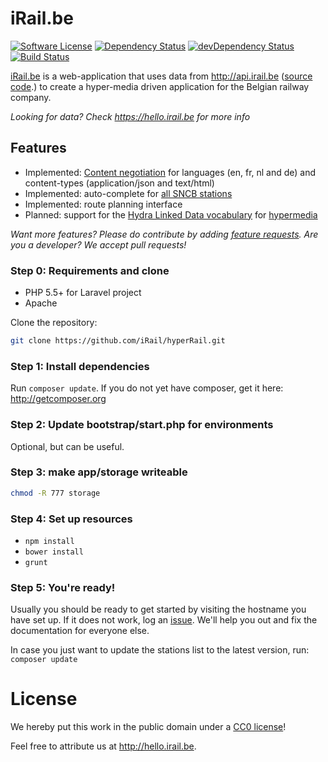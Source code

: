 # iRail.be

[![Software License](https://img.shields.io/badge/license-CC0-brightgreen.svg?style=flat)](https://creativecommons.org/publicdomain/zero/1.0/)
[![Dependency Status](https://david-dm.org/iRail/hyperRail.svg)](https://david-dm.org/iRail/hyperRail.svg)
[![devDependency Status](https://img.shields.io/david/dev/iRail/hyperRail.svg?style=flat)](https://david-dm.org/iRail/hyperRail#info=devDependencies)
[![Build Status](https://travis-ci.org/iRail/hyperRail.svg)](https://travis-ci.org/iRail/hyperRail)

[iRail.be](https://irail.be) is a web-application that uses data from http://api.irail.be ([source code](https://github.com/irail/irail).) to create a hyper-media driven application for the Belgian railway company.

_Looking for data? Check https://hello.irail.be for more info_

## Features

 * Implemented: [Content negotiation](https://en.wikipedia.org/wiki/Content_negotiation) for languages (en, fr, nl and de) and content-types (application/json and text/html)
 * Implemented: auto-complete for [all SNCB stations](https://irail.be/stations/NMBS)
 * Implemented: route planning interface
 * Planned: support for the [Hydra Linked Data vocabulary](http://www.hydra-cg.com/) for [hypermedia](https://en.wikipedia.org/wiki/Hypermedia)

_Want more features? Please do contribute by adding [feature requests](https://github.com/iRail/hyperRail/issues/new). Are you a developer? We accept pull requests!_

### Step 0: Requirements and clone ###

* PHP 5.5+ for Laravel project
* Apache

Clone the repository:

```bash
git clone https://github.com/iRail/hyperRail.git
```

### Step 1: Install dependencies ###

Run `composer update`. If you do not yet have composer, get it here: http://getcomposer.org

### Step 2: Update bootstrap/start.php for environments ###

Optional, but can be useful.

### Step 3: make app/storage writeable ###

```bash
chmod -R 777 storage
```

### Step 4: Set up resources ###

 * `npm install`
 * `bower install`
 * `grunt`

### Step 5: You're ready! ###

Usually you should be ready to get started by visiting the hostname you have set up. If it does not work, log an [issue](https://github.com/iRail/hyperRail/issues/new). We'll help you out and fix the documentation for everyone else.

In case you just want to update the stations list to the latest version, run: `composer update`

# License

We hereby put this work in the public domain under a [CC0 license](https://creativecommons.org/publicdomain/zero/1.0/)!

Feel free to attribute us at http://hello.irail.be.
